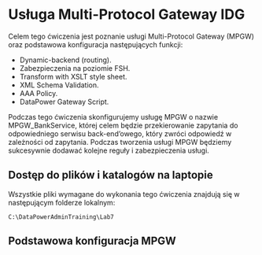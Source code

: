 # Usługa Multi-Protocol Gateway IDG

Celem tego ćwiczenia jest poznanie usługi Multi-Protocol Gateway (MPGW) oraz podstawowa konfiguracja następujących funkcji:
- Dynamic-backend (routing).
- Zabezpieczenia na poziomie FSH.
- Transform with XSLT style sheet.
- XML Schema Validation.
- AAA Policy.
- DataPower Gateway Script.

Podczas tego ćwiczenia skonfigurujemy usługę MPGW o nazwie MPGW_BankService, której celem będzie przekierowanie zapytania do odpowiedniego serwisu back-end’owego, który zwróci odpowiedź w zależności od zapytania. Podczas tworzenia usługi MPGW będziemy sukcesywnie dodawać kolejne reguły i zabezpieczenia usługi.

## Dostęp do plików i katalogów na laptopie

Wszystkie pliki wymagane do wykonania tego ćwiczenia znajdują się w następującym folderze lokalnym:

`C:\DataPowerAdminTraining\Lab7`

## Podstawowa konfiguracja MPGW
